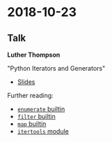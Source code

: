 # 2018-10-23

## Talk

**Luther Thompson**

"Python Iterators and Generators"

 - [Slides](https://github.com/luther9/iterator-slides)

 Further reading:

 - [`enumerate` builtin](https://docs.python.org/3/library/functions.html#enumerate)
 - [`filter` builtin](https://docs.python.org/3/library/functions.html#filter)
 - [`map` builtin](https://docs.python.org/3/library/functions.html#map)
 - [`itertools` module](https://docs.python.org/3/library/itertools.html)
